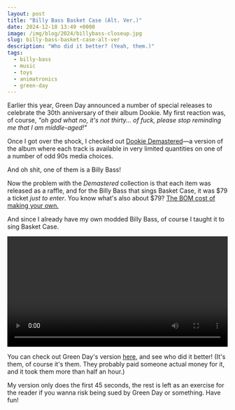 ```yaml
---
layout: post
title: "Billy Bass Basket Case (Alt. Ver.)"
date: 2024-12-18 13:49 +0000
image: /img/blog/2024/billybass-closeup.jpg
slug: billy-bass-basket-case-alt-ver
description: "Who did it better? (Yeah, them.)"
tags:
  - billy-bass
  - music
  - toys
  - animatronics
  - green-day
---
```


Earlier this year, Green Day announced a number of special releases to celebrate the 30th anniversary of their album Dookie. My first reaction was, of course, *"oh god what no, it's not thirty... of fuck, please stop reminding me that I am middle-aged!"*

Once I got over the shock, I checked out [Dookie Demastered](https://www.dookiedemastered.com/)&mdash;a version of the album where each track is available in very limited quantities on one of a number of odd 90s media choices.

And oh shit, one of them is a Billy Bass!

Now the problem with the *Demastered* collection is that each item was released as a raffle, and for the Billy Bass that sings Basket Case, it was $79 a ticket *just to enter*. You know what's also about $79? [The BOM cost of making your own.](https://ianrenton.com/projects/big-mouth-phatt-bass/bom/)

And since I already have my own modded Billy Bass, of course I taught it to sing Basket Case.

<center><video style="width: 720px; max-width:100%" controls><source src="https://video.ianrenton.com/phattbass/phattbass-basketcase.webm" type="video/webm"></video></center>

You can check out Green Day's version [here](https://www.dookiedemastered.com/), and see who did it better! (It's them, of course it's them. They probably paid someone actual money for it, and it took them more than half an hour.)

My version only does the first 45 seconds, the rest is left as an exercise for the reader if you wanna risk being sued by Green Day or something. Have fun!
